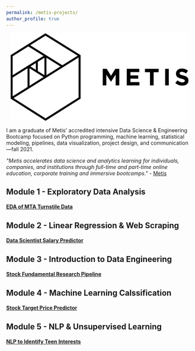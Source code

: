 ```yaml
---
permalink: /metis-projects/
author_profile: true
---
```


<p align="center">
  <img src="/assets/images/metis.png" />
</p>

I am a graduate of Metis' accredited intensive Data Science & Engineering Bootcamp focused on Python programming, machine learning, statistical modeling, pipelines, data visualization, project design, and communication—fall 2021. 

*"Metis accelerates data science and analytics learning for individuals, companies, and institutions through full-time and part-time online education, corporate training and immersive bootcamps."* - [Metis](https://www.thisismetis.com/)

## Module 1 - Exploratory Data Analysis
#### [EDA of MTA Turnstile Data](https://giasonep.github.io/metis-projects/eda/)

## Module 2 - Linear Regression & Web Scraping
#### [Data Scientist Salary Predictor](https://giasonep.github.io/metis-projects/regression-web-scraping/)

## Module 3 - Introduction to Data Engineering
#### [Stock Fundamental Research Pipeline](https://giasonep.github.io/metis-projects/data-engineering/)

## Module 4 - Machine Learning Calssification
#### [Stock Target Price Predictor](https://giasonep.github.io/metis-projects/classification/)

## Module 5 - NLP & Unsupervised Learning
#### [NLP to Identify Teen Interests](https://giasonep.github.io/metis-projects/nlp/)
